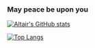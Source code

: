 ### May peace be upon you

[![Altair's GitHub stats](https://github-readme-stats.vercel.app/api?username=Altair-POD&hide=stars,prs&show_icons=true&theme=dark)](https://github.com/anuraghazra/github-readme-stats)

[![Top Langs](https://github-readme-stats.vercel.app/api/top-langs/?username=Altair-POD&langs_count=20&theme=dark)](https://github.com/anuraghazra/github-readme-stats)





